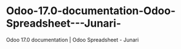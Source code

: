 # Odoo-17.0-documentation-Odoo-Spreadsheet---Junari-
Odoo 17.0 documentation | Odoo Spreadsheet - Junari 
